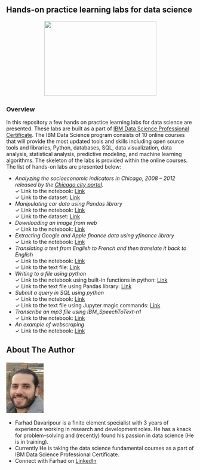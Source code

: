 ## Hands-on practice learning labs for data science
<p align="center">
  <img src="https://cdn.pixabay.com/photo/2016/12/22/13/35/analytics-1925495_1280.png"width="300" height="200" />
</p>

### Overview 

In this repository a few hands on practice learning labs for data science are presented. These labs are built as a part of [IBM Data Science Professional Certificate](https://www.coursera.org/professional-certificates/ibm-data-science?#courses). The IBM Data Science program consists of 10 online courses that will provide the most updated tools and skills including open source tools and libraries, Python, databases, SQL, data visualization, data analysis, statistical analysis, predictive modeling, and machine learning algorithms. The skeleton of the labs is provided within the online courses. The list of hands-on labs are presented below:

- _Analyzing the socioeconomic indicators in Chicago, 2008 – 2012 released by the [Chicago city portal](https://data.cityofchicago.org/Health-Human-Services/Census-Data-Selected-socioeconomic-indicators-in-C/kn9c-c2s2?utm_id=NA-SkillsNetwork-Channel-SkillsNetworkCoursesIBMDeveloperSkillsNetworkDB0201ENSkillsNetwork20127838-2021-01-01)._   
    ✓ Link to the notebook: [Link](https://github.com/Farhad-Davaripour/Python-for-Data-Science-AI-Development/blob/main/Data_Exploratory_Analysis-Socioeconomic_Indicator_City_of_Chicago.ipynb)   
    ✓ Link to the dataset: [Link](https://data.cityofchicago.org/api/views/kn9c-c2s2/rows.csv?accessType=DOWNLOAD)  
- _Manipulating car data using Pandas library_   
    ✓ Link to the notebook: [Link](https://github.com/Farhad-Davaripour/Python-for-Data-Science-AI-Development/blob/main/Data_Manipulation-Using_Pandas.ipynb)   
    ✓ Link to the dataset: [Link](https://www.kaggle.com/CooperUnion/cardataset/download)  
- _Downloading an image from web_   
    ✓ Link to the notebook: [Link](https://github.com/Farhad-Davaripour/Python-for-Data-Science-AI-Development/blob/main/Download_Image_From_Web.ipynb)   
- _Extracting Google and Apple finance data using yfinance library_   
    ✓ Link to the notebook: [Link](https://github.com/Farhad-Davaripour/Python-for-Data-Science-AI-Development/blob/main/Extracting_Finance_Data_Using_yfinance_Library.ipynb)   
- _Translating a text from English to French and then translate it back to English_   
    ✓ Link to the notebook: [Link](https://github.com/Farhad-Davaripour/Python-for-Data-Science-AI-Development/blob/main/IBMlanguageTranslator-93/IBMlanguageTranslator-93.ipynb)   
    ✓ Link to the text file: [Link](https://github.com/Farhad-Davaripour/Python-for-Data-Science-AI-Development/blob/main/IBMlanguageTranslator-93/TextFile.txt)  
- _Writing to a file using python_   
    ✓ Link to the notebook using built-in functions in python: [Link](https://github.com/Farhad-Davaripour/Python-for-Data-Science-AI-Development/blob/main/Write_To_File/Write_To_File.ipynb)   
    ✓ Link to the text file using Pandas library: [Link](https://github.com/Farhad-Davaripour/Python-for-Data-Science-AI-Development/blob/main/Write_To_File/WriteToFile_UsingPandas.ipynb)
- _Submit a query in SQL using python_   
    ✓ Link to the notebook: [Link](https://github.com/Farhad-Davaripour/Python-for-Data-Science-AI-Development/blob/main/SQL_Using_Python/SQL_Using_Python.ipynb)   
    ✓ Link to the text file using Jupyter magic commands: [Link](https://github.com/Farhad-Davaripour/Python-for-Data-Science-AI-Development/blob/main/SQL_Using_Python/SQL_Using_Python_AND_Jupyter_Magic_Command.ipynb)     
- _Transcribe an mp3 file using IBM_SpeechToText-n1_   
    ✓ Link to the notebook: [Link](https://github.com/Farhad-Davaripour/Python-for-Data-Science-AI-Development/blob/main/Transcribe_mp3-Using_IBM_SpeechToText-n1.ipynb)  
- _An example of webscraping_   
    ✓ Link to the notebook: [Link](https://github.com/Farhad-Davaripour/Python-for-Data-Science-AI-Development/blob/main/Webscraping.ipynb)   



## About The Author

![image](MyImage-GitHub.jpg)


- Farhad Davaripour is a finite element specialist with 3 years of experience working in research and development roles. He has a knack for problem-solving and (recently) found his passion in data science (He is in training).
- Currently He is taking the data science fundamental courses as a part of IBM Data Science Professional Certificate. 
- Connect with Farhad on [LinkedIn](https://www.linkedin.com/in/farhad-davaripour/)
